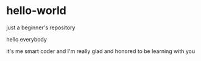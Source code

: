 # hello-world
just a beginner's repository

hello everybody


it's me smart coder
and I'm really glad and honored to be learning with you  

